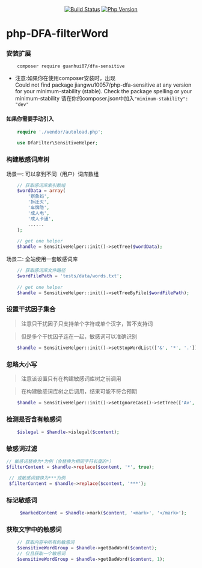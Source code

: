 <p align="center">
  <a href="https://travis-ci.com/jiangwu10057/php-dfa-sensitive"><img src="https://api.travis-ci.com/jiangwu10057/php-dfa-sensitive.svg?branch=master" alt="Build Status"></a>
  <a href="https://secure.php.net/"><img src="https://img.shields.io/badge/php-%3E=7.2-brightgreen.svg?maxAge=2592000" alt="Php Version"></a>
</p>

# php-DFA-filterWord


### 安装扩展 
```
    composer require guanhui07/dfa-sensitive
 ```
* 注意:如果你在使用composer安装时，出现                    
  Could not find package jiangwu10057/php-dfa-sensitive at any version for your minimum-stability (stable). Check the package spelling or your minimum-stability 请在你的composer.json中加入<code>"minimum-stability": "dev"</code>
   
#### 如果你需要手动引入
```php
    require './vendor/autoload.php';
    
    use DfaFilter\SensitiveHelper;
```
### 构建敏感词库树

场景一: 可以拿到不同（用户）词库数组
```php
    // 获取感词库索引数组
    $wordData = array(
        '察象蚂',
        '拆迁灭',
        '车牌隐',
        '成人电',
        '成人卡通',
        ......
    );
    
    // get one helper
    $handle = SensitiveHelper::init()->setTree($wordData);
```
场景二: 全站使用一套敏感词库
```php
    // 获取感词库文件路径
    $wordFilePath = 'tests/data/words.txt';
    
    // get one helper
    $handle = SensitiveHelper::init()->setTreeByFile($wordFilePath);
```
### 设置干扰因子集合
> 注意只干扰因子只支持单个字符或单个汉字，暂不支持词

> 但是多个干扰因子连在一起，敏感词可以准确识别
```php
    $handle = SensitiveHelper::init()->setStopWordList(['&', '*', '.'])->setTreeByFile($wordFilePath);
```
### 忽略大小写
> 注意该设置只有在构建敏感词库树之前调用

> 在构建敏感词库树之后调用，结果可能不符合预期
```php
    $handle = SensitiveHelper::init()->setIgnoreCase()->setTree(['Av', '赌球网'])
```
### 检测是否含有敏感词
```php
    $islegal = $handle->islegal($content);
```
### 敏感词过滤
```php
// 敏感词替换为*为例（会替换为相同字符长度的*）
$filterContent = $handle->replace($content, '*', true);

 // 或敏感词替换为***为例
 $filterContent = $handle->replace($content, '***');
``` 
 ### 标记敏感词
```php
     $markedContent = $handle->mark($content, '<mark>', '</mark>');
```
### 获取文字中的敏感词
```php
    // 获取内容中所有的敏感词
    $sensitiveWordGroup = $handle->getBadWord($content);
    // 仅且获取一个敏感词
    $sensitiveWordGroup = $handle->getBadWord($content, 1);
```


